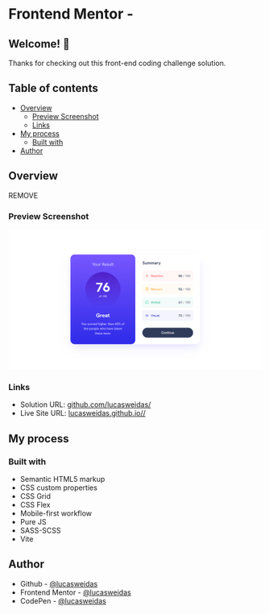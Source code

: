 # Frontend Mentor -

## Welcome! 👋

Thanks for checking out this front-end coding challenge solution.

## Table of contents

- [Overview](#overview)
  - [Preview Screenshot](#preview-screenshot)
  - [Links](#links)
- [My process](#my-process)
  - [Built with](#built-with)
- [Author](#author)

## Overview

REMOVE

### Preview Screenshot

![Preview for the ](./preview/desktop-preview.png)

### Links

- Solution URL: [github.com/lucasweidas/](https://github.com/lucasweidas/)
- Live Site URL: [lucasweidas.github.io//](https://lucasweidas.github.io//)

## My process

### Built with

- Semantic HTML5 markup
- CSS custom properties
- CSS Grid
- CSS Flex
- Mobile-first workflow
- Pure JS
- SASS-SCSS
- Vite

## Author

- Github - [@lucasweidas](https://github.com/LucasWeidas)
- Frontend Mentor - [@lucasweidas](https://www.frontendmentor.io/profile/lucasweidas)
- CodePen - [@lucasweidas](https://codepen.io/lucasweidas)
